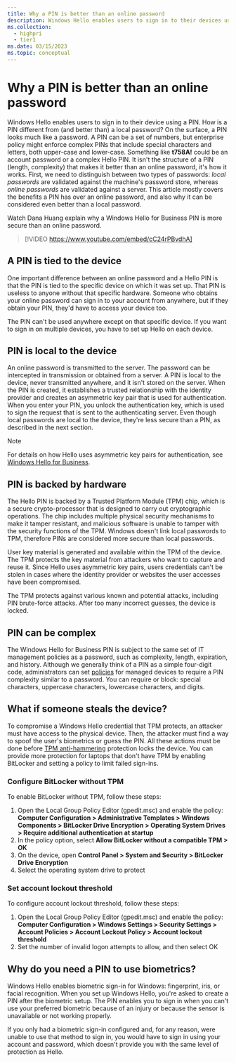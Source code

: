 ```yaml
---
title: Why a PIN is better than an online password
description: Windows Hello enables users to sign in to their devices using a PIN. Learn how is a PIN different from (and better than) an online password.
ms.collection: 
  - highpri
  - tier1
ms.date: 03/15/2023
ms.topic: conceptual
---
```

# Why a PIN is better than an online password

Windows Hello enables users to sign in to their device using a PIN. How is a PIN different from (and better than) a local password?
On the surface, a PIN looks much like a password. A PIN can be a set of numbers, but enterprise policy might enforce complex PINs that include special characters and letters, both upper-case and lower-case. Something like **t758A!** could be an account password or a complex Hello PIN. It isn't the structure of a PIN (length, complexity) that makes it better than an online password, it's how it works. First, we need to distinguish between two types of passwords: *local passwords* are validated against the machine's password store, whereas *online passwords* are validated against a server. This article mostly covers the benefits a PIN has over an online password, and also why it can be considered even better than a local password.

Watch Dana Huang explain why a Windows Hello for Business PIN is more secure than an online password.

> [!VIDEO https://www.youtube.com/embed/cC24rPBvdhA]

## A PIN is tied to the device

One important difference between an online password and a Hello PIN is that the PIN is tied to the specific device on which it was set up. That PIN is useless to anyone without that specific hardware. Someone who obtains your online password can sign in to your account from anywhere, but if they obtain your PIN, they'd have to access your device too.

The PIN can't be used anywhere except on that specific device. If you want to sign in on multiple devices, you have to set up Hello on each device.

## PIN is local to the device

An online password is transmitted to the server. The password can be intercepted in transmission or obtained from a server. A PIN is local to the device, never transmitted anywhere, and it isn't stored on the server.
When the PIN is created, it establishes a trusted relationship with the identity provider and creates an asymmetric key pair that is used for authentication. When you enter your PIN, you unlock the authentication key, which is used to sign the request that is sent to the authenticating server.
Even though local passwords are local to the device, they're less secure than a PIN, as described in the next section.

>[!NOTE]
>For details on how Hello uses asymmetric key pairs for authentication, see [Windows Hello for Business](hello-overview.md#benefits-of-windows-hello).

## PIN is backed by hardware

The Hello PIN is backed by a Trusted Platform Module (TPM) chip, which is a secure crypto-processor that is designed to carry out cryptographic operations. The chip includes multiple physical security mechanisms to make it tamper resistant, and malicious software is unable to tamper with the security functions of the TPM. Windows doesn't link local passwords to TPM, therefore PINs are considered more secure than local passwords.

User key material is generated and available within the TPM of the device. The TPM protects the key material from attackers who want to capture and reuse it. Since Hello uses asymmetric key pairs, users credentials can't be stolen in cases where the identity provider or websites the user accesses have been compromised.

The TPM protects against various known and potential attacks, including PIN brute-force attacks. After too many incorrect guesses, the device is locked.

## PIN can be complex

The Windows Hello for Business PIN is subject to the same set of IT management policies as a password, such as complexity, length, expiration, and history. Although we generally think of a PIN as a simple four-digit code, administrators can set [policies](hello-manage-in-organization.md) for managed devices to require a PIN complexity similar to a password. You can require or block: special characters, uppercase characters, lowercase characters, and digits.

## What if someone steals the device?

To compromise a Windows Hello credential that TPM protects, an attacker must have access to the physical device. Then, the attacker must find a way to spoof the user's biometrics or guess the PIN. All these actions must be done before [TPM anti-hammering](/windows/device-security/tpm/tpm-fundamentals#anti-hammering) protection locks the device.
You can provide more protection for laptops that don't have TPM by enabling BitLocker and setting a policy to limit failed sign-ins.

### Configure BitLocker without TPM

To enable BitLocker without TPM, follow these steps:

1. Open the Local Group Policy Editor (gpedit.msc) and enable the policy: **Computer Configuration > Administrative Templates > Windows Components > BitLocker Drive Encryption > Operating System Drives > Require additional authentication at startup**
1. In the policy option, select **Allow BitLocker without a compatible TPM > OK**
1. On the device, open **Control Panel > System and Security > BitLocker Drive Encryption**
1. Select the operating system drive to protect

### Set account lockout threshold

To configure account lockout threshold, follow these steps:

1. Open the Local Group Policy Editor (gpedit.msc) and enable the policy: **Computer Configuration > Windows Settings > Security Settings > Account Policies > Account Lockout Policy > Account lockout threshold**
1. Set the number of invalid logon attempts to allow, and then select OK

## Why do you need a PIN to use biometrics?

Windows Hello enables biometric sign-in for Windows: fingerprint, iris, or facial recognition. When you set up Windows Hello, you're asked to create a PIN after the biometric setup. The PIN enables you to sign in when you can't use your preferred biometric because of an injury or because the sensor is unavailable or not working properly.

If you only had a biometric sign-in configured and, for any reason, were unable to use that method to sign in, you would have to sign in using your account and password, which doesn't provide you with the same level of protection as Hello.
